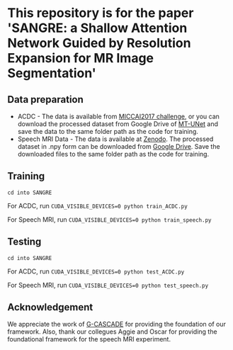 # This repository is for the paper 'SANGRE: a Shallow Attention Network Guided by Resolution Expansion for MR Image Segmentation'

## Data preparation
* ACDC - The data is available from [MICCAI2017 challenge](https://www.creatis.insa-lyon.fr/Challenge/acdc/miccai_results.html), or you can download the processed dataset from Google Drive of [MT-UNet](https://drive.google.com/file/d/13qYHNIWTIBzwyFgScORL2RFd002vrPF2/view) and save the data to the same folder path as the code for training.
* Speech MRI Data - The data is available at [Zenodo](https://zenodo.org/records/10046815). The processed dataset in .npy form can be downloaded from [Google Drive](https://drive.google.com/file/d/1wT64P9YtIot7PrxMrnJRkXJ8T5sBSiWS/view?usp=sharing). Save the downloaded files to the same folder path as the code for training.

## Training
```
cd into SANGRE
```

For ACDC, run  ``` CUDA_VISIBLE_DEVICES=0 python train_ACDC.py ``` 

For Speech MRI, run ``` CUDA_VISIBLE_DEVICES=0 python train_speech.py ```

## Testing
```
cd into SANGRE
```

For ACDC, run  ``` CUDA_VISIBLE_DEVICES=0 python test_ACDC.py ``` 

For Speech MRI, run ``` CUDA_VISIBLE_DEVICES=0 python test_speech.py ```

## Acknowledgement

We appreciate the work of [G-CASCADE](https://github.com/SLDGroup/G-CASCADE) for providing the foundation of our framework. Also, thank our collegues Aggie and Oscar for providing the foundational framework for the speech MRI experiment.
